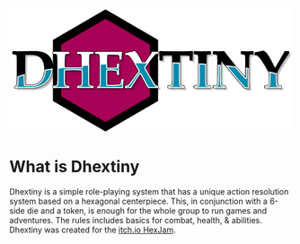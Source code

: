 <img src="dhextiny_logo_crop_800.jpg" />
<h1>What is Dhextiny</h1>
Dhextiny is a simple role-playing system that has a unique action resolution system based on a hexagonal centerpiece. This, in conjunction with a 6-side die and a token, is enough for the whole group to run games and adventures. The rules includes basics for combat, health, & abilities. Dhextiny was created for the <a href="https://itch.io/jam/hexjam">itch.io HexJam</a>. 
